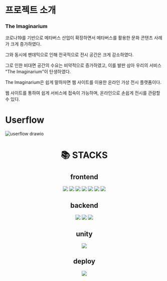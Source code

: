 # 프로젝트 소개
### The Imaginarium
코로나19를 기반으로 메타버스 산업이 확장하면서 메타버스를 활용한 문화 콘텐츠 사례가 크게 증가하였다.

그와 동시에 팬데믹으로 인해 전국적으로 전시 공간은 크게 감소하였다.

그로 인한 비대면 공간의 수요는 비약적으로 증가하였고, 이를 발판 삼아 우리의 서비스 "The Imaginarium"이 탄생하였다.

The Imaginarium은 쉽게 말하자면 웹 사이트를 이용한 온라인 가상 전시 플랫폼이다.

웹 사이트를 통하여 쉽게 서비스에 접속이 가능하며, 온라인으로 손쉽게 전시를 관람할 수 있다.

# Userflow
![userflow drawio](https://user-images.githubusercontent.com/90781929/230849015-15c2fa26-61dd-404c-834d-31172504cc56.png)

<div align=center><h1>📚 STACKS</h1></div>
<div align=center> 
  <h2>frontend</h2>
  <img src="https://img.shields.io/badge/html5-E34F26?style=for-the-badge&logo=html5&logoColor=white"> 
  <img src="https://img.shields.io/badge/css-1572B6?style=for-the-badge&logo=css3&logoColor=white"> 
  <img src="https://img.shields.io/badge/javascript-F7DF1E?style=for-the-badge&logo=javascript&logoColor=black"> <img src="https://img.shields.io/badge/bootstrap-7952B3?style=for-the-badge&logo=bootstrap&logoColor=white"> <img src="https://img.shields.io/badge/github-181717?style=for-the-badge&logo=github&logoColor=white"> <img src="https://img.shields.io/badge/fontawesome-339AF0?style=for-the-badge&logo=fontawesome&logoColor=white">
  <img src="https://img.shields.io/badge/styled-component-DB7093?style=for-the-badge&logo=styled-component&logoColor=white"> 
  
  
<h2>backend</h2>
   <img src="https://img.shields.io/badge/spring-6DB33F?style=for-the-badge&logo=spring&logoColor=white"> <img src="https://img.shields.io/badge/mariaDB-003545?style=for-the-badge&logo=mariaDB&logoColor=white"> 
  <img src="https://img.shields.io/badge/nginx-7E4DD2?style=for-the-badge&logo=nginx&logoColor=white"> 
  
  <h2>unity</h2>
  <img src="https://img.shields.io/badge/unity-003545?style=for-the-badge&logo=unity&logoColor=white"> 
  
  
  <h2>deploy</h2>
  <img src="https://img.shields.io/badge/amazonaws-232F3E?style=for-the-badge&logo=amazonaws&logoColor=white">
  </div>
